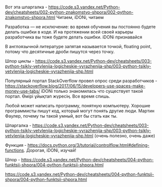 Вот эта шпаргалка - https://code.s3.yandex.net/Python-dev/cheatsheets/002-python-znakomstvo-shpora/002-python-znakomstvo-shpora.html
Читаем, iDONi, читаем


Разработка — не исключение: во время обучения вы постоянно будете делать ошибки в коде. И на протяжении всей своей карьеры разработчика вы тоже будете делать ошибки. 
iDONi признавайся


В англоязычной литературе запятая называется точкой, floating point, потому что десятичные дроби пишутся через точку.


Шпор циклы - https://code.s3.yandex.net/Python-dev/cheatsheets/003-python-tsikly-vetvlenija-logicheskie-vyrazhenija-shp/003-python-tsikly-vetvlenija-logicheskie-vyrazhenija-shp.html


Популярный портал StackOverflow провел опрос среди разработчиков - https://stackoverflow.blog/2017/06/15/developers-use-spaces-make-money-use-tabs/
iDONi только знакомилась что существует такой портал. Өмірі ұйықтап жүресің. Все время спишь.

Любой может написать программу, понятную компьютеру. Хорошие программисты пишут код, который могут понять другие люди.
Мартин Фаулер, почему ты такой умный, вот бы стать как ты.

Шпаргалка - https://code.s3.yandex.net/Python-dev/cheatsheets/003-python-tsikly-vetvlenija-logicheskie-vyrazhenija-shp/003-python-tsikly-vetvlenija-logicheskie-vyrazhenija-shp.html (очень полезно, очень даже)

Функция - https://docs.python.org/3/tutorial/controlflow.html#defining-functions. Дорогая, iDONi, изучай!

Шпор - https://code.s3.yandex.net/Python-dev/cheatsheets/004-python-funktsii-shpora/004-python-funktsii-shpora.html

https://code.s3.yandex.net/Python-dev/cheatsheets/004-python-funktsii-shpora/004-python-funktsii-shpora.html
